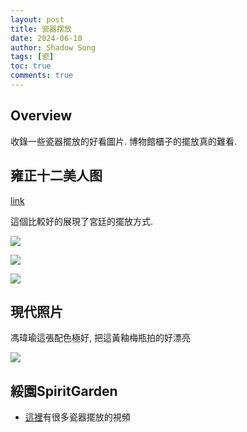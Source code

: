 ```yaml
---
layout: post
title: 瓷器摆放
date: 2024-06-10
author: Shadow Song
tags: [瓷]
toc: true
comments: true
---
```


## Overview

收錄一些瓷器擺放的好看圖片. 博物館櫃子的擺放真的難看. 

## 雍正十二美人图

[link](https://zh.wikipedia.org/wiki/%E9%9B%8D%E6%AD%A3%E5%8D%81%E4%BA%8C%E7%BE%8E%E4%BA%BA%E5%9B%BE)

這個比較好的展現了宮廷的擺放方式. 

![](https://upload.wikimedia.org/wikipedia/commons/b/bc/Yongzheng_twelve_beauties_women_01.jpg)


![](https://upload.wikimedia.org/wikipedia/commons/0/01/Yongzheng_twelve_beauties_women_08.jpg)

![](https://upload.wikimedia.org/wikipedia/commons/5/54/Yongzheng_twelve_beauties_women_09.jpg)

## 現代照片

馮瑋瑜這張配色極好, 把這黃釉梅瓶拍的好漂亮


![](https://lh3.googleusercontent.com/pw/AP1GczNnXDdqvf1vQaRpyfopIWeZFxf5cxo82naz5pctss_v_oKf_b2PivXW-LdjyT5eWw0NKt_Xa1vWVyGMn9asO_mlLx0gP5emzZsHH3H5pQgQ0wMIu5zfls9NrTa02IpiGPseYYeVlXBYxcSF5a-IWPX8Mw=w862-h1294-s-no-gm?authuser=1)

## 綏園SpiritGarden

- [這裡](https://www.youtube.com/watch?v=RTw6X7J_bOU)有很多瓷器擺放的視頻